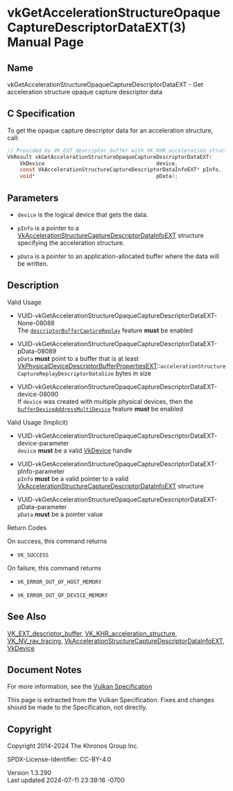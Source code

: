 # vkGetAccelerationStructureOpaqueCaptureDescriptorDataEXT(3) Manual Page

## Name

vkGetAccelerationStructureOpaqueCaptureDescriptorDataEXT - Get
acceleration structure opaque capture descriptor data



## <a href="#_c_specification" class="anchor"></a>C Specification

To get the opaque capture descriptor data for an acceleration structure,
call:

``` c
// Provided by VK_EXT_descriptor_buffer with VK_KHR_acceleration_structure or VK_NV_ray_tracing
VkResult vkGetAccelerationStructureOpaqueCaptureDescriptorDataEXT(
    VkDevice                                    device,
    const VkAccelerationStructureCaptureDescriptorDataInfoEXT* pInfo,
    void*                                       pData);
```

## <a href="#_parameters" class="anchor"></a>Parameters

- `device` is the logical device that gets the data.

- `pInfo` is a pointer to a
  [VkAccelerationStructureCaptureDescriptorDataInfoEXT](https://registry.khronos.org/vulkan/specs/1.3-extensions/man/html/VkAccelerationStructureCaptureDescriptorDataInfoEXT.html)
  structure specifying the acceleration structure.

- `pData` is a pointer to an application-allocated buffer where the data
  will be written.

## <a href="#_description" class="anchor"></a>Description

Valid Usage

- <a
  href="#VUID-vkGetAccelerationStructureOpaqueCaptureDescriptorDataEXT-None-08088"
  id="VUID-vkGetAccelerationStructureOpaqueCaptureDescriptorDataEXT-None-08088"></a>
  VUID-vkGetAccelerationStructureOpaqueCaptureDescriptorDataEXT-None-08088  
  The <a
  href="https://registry.khronos.org/vulkan/specs/1.3-extensions/html/vkspec.html#features-descriptorBuffer"
  target="_blank"
  rel="noopener"><code>descriptorBufferCaptureReplay</code></a> feature
  **must** be enabled

- <a
  href="#VUID-vkGetAccelerationStructureOpaqueCaptureDescriptorDataEXT-pData-08089"
  id="VUID-vkGetAccelerationStructureOpaqueCaptureDescriptorDataEXT-pData-08089"></a>
  VUID-vkGetAccelerationStructureOpaqueCaptureDescriptorDataEXT-pData-08089  
  `pData` **must** point to a buffer that is at least
  [VkPhysicalDeviceDescriptorBufferPropertiesEXT](https://registry.khronos.org/vulkan/specs/1.3-extensions/man/html/VkPhysicalDeviceDescriptorBufferPropertiesEXT.html)::`accelerationStructureCaptureReplayDescriptorDataSize`
  bytes in size

- <a
  href="#VUID-vkGetAccelerationStructureOpaqueCaptureDescriptorDataEXT-device-08090"
  id="VUID-vkGetAccelerationStructureOpaqueCaptureDescriptorDataEXT-device-08090"></a>
  VUID-vkGetAccelerationStructureOpaqueCaptureDescriptorDataEXT-device-08090  
  If `device` was created with multiple physical devices, then the <a
  href="https://registry.khronos.org/vulkan/specs/1.3-extensions/html/vkspec.html#features-bufferDeviceAddressMultiDevice"
  target="_blank"
  rel="noopener"><code>bufferDeviceAddressMultiDevice</code></a> feature
  **must** be enabled

Valid Usage (Implicit)

- <a
  href="#VUID-vkGetAccelerationStructureOpaqueCaptureDescriptorDataEXT-device-parameter"
  id="VUID-vkGetAccelerationStructureOpaqueCaptureDescriptorDataEXT-device-parameter"></a>
  VUID-vkGetAccelerationStructureOpaqueCaptureDescriptorDataEXT-device-parameter  
  `device` **must** be a valid [VkDevice](https://registry.khronos.org/vulkan/specs/1.3-extensions/man/html/VkDevice.html) handle

- <a
  href="#VUID-vkGetAccelerationStructureOpaqueCaptureDescriptorDataEXT-pInfo-parameter"
  id="VUID-vkGetAccelerationStructureOpaqueCaptureDescriptorDataEXT-pInfo-parameter"></a>
  VUID-vkGetAccelerationStructureOpaqueCaptureDescriptorDataEXT-pInfo-parameter  
  `pInfo` **must** be a valid pointer to a valid
  [VkAccelerationStructureCaptureDescriptorDataInfoEXT](https://registry.khronos.org/vulkan/specs/1.3-extensions/man/html/VkAccelerationStructureCaptureDescriptorDataInfoEXT.html)
  structure

- <a
  href="#VUID-vkGetAccelerationStructureOpaqueCaptureDescriptorDataEXT-pData-parameter"
  id="VUID-vkGetAccelerationStructureOpaqueCaptureDescriptorDataEXT-pData-parameter"></a>
  VUID-vkGetAccelerationStructureOpaqueCaptureDescriptorDataEXT-pData-parameter  
  `pData` **must** be a pointer value

Return Codes

On success, this command returns  
- `VK_SUCCESS`

On failure, this command returns  
- `VK_ERROR_OUT_OF_HOST_MEMORY`

- `VK_ERROR_OUT_OF_DEVICE_MEMORY`

## <a href="#_see_also" class="anchor"></a>See Also

[VK_EXT_descriptor_buffer](https://registry.khronos.org/vulkan/specs/1.3-extensions/man/html/VK_EXT_descriptor_buffer.html),
[VK_KHR_acceleration_structure](https://registry.khronos.org/vulkan/specs/1.3-extensions/man/html/VK_KHR_acceleration_structure.html),
[VK_NV_ray_tracing](https://registry.khronos.org/vulkan/specs/1.3-extensions/man/html/VK_NV_ray_tracing.html),
[VkAccelerationStructureCaptureDescriptorDataInfoEXT](https://registry.khronos.org/vulkan/specs/1.3-extensions/man/html/VkAccelerationStructureCaptureDescriptorDataInfoEXT.html),
[VkDevice](https://registry.khronos.org/vulkan/specs/1.3-extensions/man/html/VkDevice.html)

## <a href="#_document_notes" class="anchor"></a>Document Notes

For more information, see the <a
href="https://registry.khronos.org/vulkan/specs/1.3-extensions/html/vkspec.html#vkGetAccelerationStructureOpaqueCaptureDescriptorDataEXT"
target="_blank" rel="noopener">Vulkan Specification</a>

This page is extracted from the Vulkan Specification. Fixes and changes
should be made to the Specification, not directly.

## <a href="#_copyright" class="anchor"></a>Copyright

Copyright 2014-2024 The Khronos Group Inc.

SPDX-License-Identifier: CC-BY-4.0

Version 1.3.290  
Last updated 2024-07-11 23:39:16 -0700
